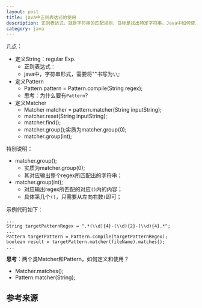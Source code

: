 ```yaml
---
layout: post
title: java中正则表达式的使用
description: 正则表达式，就是字符串的匹配规则，目标是找出特定字符串，Java中如何使用正则表达式？
category: java
---
```



几点：

* 定义String：regular Exp.
	* 正则表达式：
	* java中，字符串形式，需要将"\"书写为`\\`;
* 定义Pattern
	* Pattern pattern = Pattern.compile(String regex);
	* 思考：为什么要有`Pattern`?
* 定义Matcher
	* Matcher matcher = pattern.matcher(String inputString);
	* matcher.reset(String inputString);
	* matcher.find();
	* matcher.group();实质为matcher.group(0);
	* matcher.group(int);


特别说明：

* matcher.group();
	* 实质为matcher.group(0);
	* 其对应输出整个regex所匹配出的字符串；
* matcher.group(int);
	* 对应输出regex所匹配的对应`()`内的内容；
	* 具体第几个`()`，只需要从左向右数`(`即可；


示例代码如下：

	...
	String targetPatternRegex = ".*(\\d){4}-(\\d){2}-(\\d){4}.*";
	...
	Pattern targetPattern = Pattern.compile(targetPatternRegex);
	boolean result = targetPattern.matcher(fileName).matches();
	...
	
**思考**：两个类Matcher和Pattern，如何定义和使用？


* Matcher.matches();
* Pattern.matcher(String);





















## 参考来源



















[NingG]:    http://ningg.github.com  "NingG"





